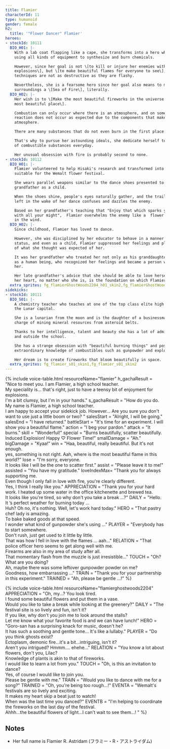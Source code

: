 ```yaml
---
title: Flamier
characterId: 11
type: humanoid
gender: female
h2:
  title: '"Flower Dancer" Flamier'
heroes:
- stockId: 10111
  BIO_H01: |-
    With a lab coat flapping like a cape, she transforms into a hero who fights
    using all kinds of equipment to synthesize and burn chemicals.

    However, since her goal is not \[to kill or injure her enemies with
    explosions\], but \[to make beautiful flames for everyone to see\], her
    techniques are not as destructive as they are flashy.

    Nevertheless, she is a fearsome hero since her goal also means to make the
    surroundings a \[Sea of Fire\], literally.
  BIO_H02: |-
    Her wish is to \[Make the most beautiful fireworks in the universe blooms at the
    most beautiful place\].

    Combustion can only occur where there is an atmosphere, and on some planets, the
    reaction does not occur as expected due to the components that make up the
    atmosphere.

    There are many substances that do not even burn in the first place.

    That's why to pursue her astounding ideals, she dedicate herself to the research
    of combustible substances everyday.

    Her unusual obsession with fire is probably second to none.
- stockId: 10112
  BIO_H01: |-
    Flamier volunteered to help Hisaki's research and transformed into a hero suit
    suitable for the Wemalt flower festival.

    She wears parallel weapons similar to the dance shoes presented to her by her
    grandfather as a child.

    When the shoes shine, people's eyes naturally gather, and the trail of light
    left in the wake of her dance confuses and dazzles the enemy.

    Based on her grandfather's teaching that "Enjoy that which sparks your passion
    with all your might",  Flamier overwhelms the enemy like a  flower petal dancing
    in the wind.
  BIO_H02: |-
    Since childhood, Flamier has loved to dance.

    However, she was disciplined by her educator to behave in a manner befitting her
    status, and even as a child, Flamier suppressed her feelings and played the role
    of what she thought was expected of her.

    It was her grandfather who treated her not only as his granddaughter, but also
    as a human being, who recognized her feelings and became a person who understood
    her.

    Her late grandfather's advice that she should be able to love herself with all
    her heart, no matter who she is, is the foundation on which Flamier now stands.
  extra_sprites: fg_flamierGhostWoods2204_h01_skin2,fg_flamierGhostWoods2204_h01_skin3,fg_flamierGhostWoods2204_h02_skin2,fg_flamierGhostWoods2204_h02_skin3,fg_flamierGhostWoods2204_h02_skin4,fg_flamierGhostWoods2204_h02_skin5
sidekicks:
- stockId: 10111
  BIO_S01: |-
    A chemistry teacher who teaches at one of the top class elite high schools in
    the Lunar capital.

    She is a lunarian from the moon and is the daughter of a businessman who is in
    charge of mining mineral resources from asteroid belts.

    Thanks to her intelligence, talent and beauty she has a lot of admirers inside
    and outside the school.

    She has a strange obsession with "beautiful burning things" and possesses
    extraordinary knowledge of combustibles such as gunpowder and explosives.

    Her dream is to create fireworks that bloom beautifully in space.
  extra_sprites: fg_flamier_s01_skin1,fg_flamier_s01_skin2
---
```


{% include voice-table.html resourceName="flamier"
h_gachaResult = "Nice to meet you. I am Flamier, a high school teacher.<br>My speciality is... that's right, just to have a teensy bit of enjoyment for explosions.<br>I'm a bit clumsy, but I'm in your hands."
s_gachaResult = "How do you do. My name is Flamier, a high school teacher.<br>I am happy to accept your sidekick job. However... Are you sure you don't want to use just a little boom or two? "
salesStart = "Alright, I will be going."
salesEnd = "I have returned."
battleStart = "It's time for an experiment. I will show you a beautiful flame."
action = "I beg your pardon."
attack = "It burns."
skill = "Wonderful!"
special = "Burns beautifully, scatter beautifully.<br>Induced Explosion! Happy ♡ Flower Time!"
smallDamage = "Ah."
bigDamage = "Kyaa!"
win = "Haa, beautiful, really beautiful. But it's not enough.<br>yes, something is not right. Aah, where is the most beautiful flame in this world?"
lose = "I'm sorry, everyone.<br>It looks like I will be the one to scatter first."
assist = "Please leave it to me!"
assisted = "You have my gratitude."
loveIndexMax= "Thank you for always supporting me.<br>Even though I only fall in love with fire, you're clearly different.<br>Yes, I think I really like you."
APPRECIATION = "Thank you for your hard work. I heated up some water in the office kitchenette and brewed tea.<br>It looks like you're tired, so why don't you take a break ...?"
DAILY = "Hello. It ’s perfect weather for burning today ...<br>Huh? Oh no, it's nothing. Well, let's work hard today."
HERO = "That pastry chef lady is amazing.<br>To bake baked goods at that speed.<br>I wonder what kind of gunpowder she's using ..."
PLAYER = "Everybody has to start somewhere.<br>Don't rush, just get used to it little by little.<br>That was how I fell in love with the flames ... aah..."
RELATION = "That police officer hero seems to get along well with me.<br>Firearms are also in my area of study after all.<br>That momentary flash from the muzzle is just irresistible..."
TOUCH = "Oh?  What are you doing?<br>Ah, maybe there was some leftover gunpowder powder on me?<br>Goodness, how embarrassing ..."
TRAIN = "Thank you for your partnership in this experiment."
TRAINED = "Ah, please be gentle ...!"
%}

{% include voice-table.html resourceName="flamierghostwoods2204"
APPRECIATION = "Oh, my...? You look tired.<br>I found some beautiful flowers and put them in a vase.<br>Would you like to take a break while looking at the greenery?"
DAILY = "The festival site is so lively and fun, isn't it?<br>If you like, why don't you join me to look around the stalls?<br>Let me know what your favorite food is and we can have lunch!"
HERO = "Goro-san has a surprising knack for music, doesn't he?<br>It has such a soothing and gentle tone... It's like a lullaby."
PLAYER = "Do you think ghosts exist?<br>Ectoplasm, demonic fire...it's a bit...intriguing, isn't it?<br>Aren't you intrigued? Hmmm.... ehehe..."
RELATION = "You know a lot about flowers, don't you, Lilac?<br>Knowledge of plants is akin to that of fireworks.<br>I would like to learn a lot from you."
TOUCH = "Oh, is this an invitation to dance?<br>Yes, of course I would like to join you.<br>Please be gentle with me."
TRAIN = "Would you like to dance with me for a song?"
TRAINED = "Oh, you're being too rough...!"
EVENTA = "Wemalt's festivals are so lively and exciting.<br>It makes my heart skip a beat just to watch!<br>When was the last time you danced?"
EVENTB = "I'm helping to coordinate the fireworks on the last day of the festival.<br>Ahhh...the beautiful flowers of light...I can't wait to see them...!
"
%}

## Notes

- Her full name is Flamier R. Astridam (フラミー・R・アストライダム)
